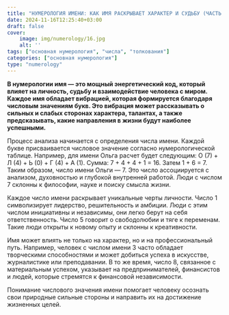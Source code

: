 ```yaml
---
title: "НУМЕРОЛОГИЯ ИМЕНИ: КАК ИМЯ РАСКРЫВАЕТ ХАРАКТЕР И СУДЬБУ (ЧАСТЬ 1)"
date: 2024-11-16T12:25:40+03:00
draft: false
cover:
    image: img/numerology/16.jpg
    alt: ''
tags: ["основная нумерология", "числа", "толкования"]
categories: ["основная нумерология"]
type: "numerology"
---
```



**В нумерологии имя — это мощный энергетический код, который влияет на личность, судьбу и взаимодействие человека с миром. Каждое имя обладает вибрацией, которая формируется благодаря числовым значениям букв. Это вибрация может рассказывать о сильных и слабых сторонах характера, талантах, а также предсказывать, какие направления в жизни будут наиболее успешными.**

Процесс анализа начинается с определения числа имени. Каждой букве присваивается числовое значение согласно нумерологической таблице. Например, для имени Ольга расчет будет следующим: О (7) + Л (4) + Ь (0) + Г (4) + А (1). Сумма: 7 + 4 + 4 + 1 = 16. Затем 1 + 6 = 7. Таким образом, число имени Ольги — 7. Это число ассоциируется с анализом, духовностью и глубокой внутренней работой. Люди с числом 7 склонны к философии, науке и поиску смысла жизни.

Каждое число имени раскрывает уникальные черты личности. Число 1 символизирует лидерство, решительность и амбиции. Люди с этим числом инициативны и независимы, они легко берут на себя ответственность. Число 5 говорит о свободолюбии и тяге к переменам. Такие люди открыты к новому опыту и склонны к креативности.

Имя может влиять не только на характер, но и на профессиональный путь. Например, человек с числом имени 3 часто обладает творческими способностями и может добиться успеха в искусстве, журналистике или преподавании. В то же время, число 8, связанное с материальным успехом, указывает на предпринимателей, финансистов и людей, которые стремятся к финансовой независимости.

Понимание числового значения имени помогает человеку осознать свои природные сильные стороны и направить их на достижение жизненных целей.
